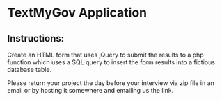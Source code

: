 # TextMyGov Application

## Instructions:
Create an HTML form that uses jQuery to submit the results to a php function which uses a SQL query to insert the form results into a fictious database table.

Please return your project the day before your interview via zip file in an email or by hosting it somewhere and emailing us the link.
